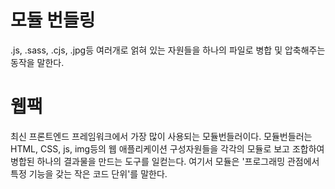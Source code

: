 # 모듈 번들링
.js, .sass, .cjs, .jpg등 여러개로 얽혀 있는 자원들을 하나의 파일로 병합  및 압축해주는 동작을 말한다.

# 웹팩
최신 프론트엔드 프레임워크에서 가장 많이 사용되는 모듈번들러이다. 모듈번들러는 HTML, CSS, js, img등의 웹 애플리케이션 구성자원들을 각각의 모듈로 보고 조합하여 병합된 하나의 결과물을 만드는 도구를 일컫는다. 
여기서 모듈은 '프로그래밍 관점에서 특정 기능을 갖는 작은 코드 단위'를 말한다.